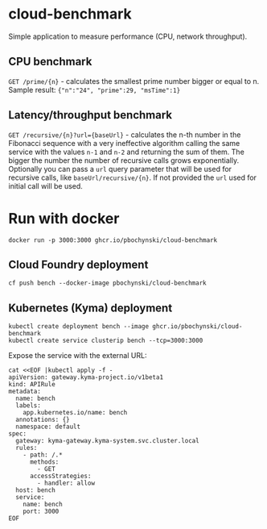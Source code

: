 # cloud-benchmark
Simple application to measure performance (CPU, network throughput).

## CPU benchmark

`GET /prime/{n}` - calculates the smallest prime number bigger or equal to n. Sample result: `{"n":"24", "prime":29, "msTime":1}`


## Latency/throughput benchmark

`GET /recursive/{n}?url={baseUrl}` - calculates the n-th number in the Fibonacci sequence with a very ineffective algorithm calling the same service with the values `n-1` and `n-2` and returning the sum of them. The bigger the number the number of recursive calls grows exponentially. Optionally you can pass a `url` query parameter that will be used for recursive calls, like `baseUrl/recursive/{n}`. If not provided the `url` used for initial call will be used.

# Run with docker

```
docker run -p 3000:3000 ghcr.io/pbochynski/cloud-benchmark
```

## Cloud Foundry deployment 

`cf push bench --docker-image pbochynski/cloud-benchmark`


## Kubernetes (Kyma) deployment

```
kubectl create deployment bench --image ghcr.io/pbochynski/cloud-benchmark
kubectl create service clusterip bench --tcp=3000:3000
```

Expose the service with the external URL:
```
cat <<EOF |kubectl apply -f -
apiVersion: gateway.kyma-project.io/v1beta1
kind: APIRule
metadata:
  name: bench
  labels:
    app.kubernetes.io/name: bench
  annotations: {}
  namespace: default
spec:
  gateway: kyma-gateway.kyma-system.svc.cluster.local
  rules:
    - path: /.*
      methods:
        - GET
      accessStrategies:
        - handler: allow
  host: bench
  service:
    name: bench
    port: 3000
EOF
```
